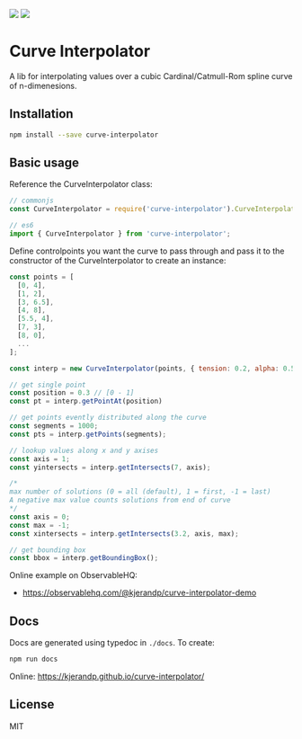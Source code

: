 ![](https://github.com/kjerandp/curve-interpolator/workflows/Node%20CI/badge.svg)
![](https://img.shields.io/npm/v/curve-interpolator)
# Curve Interpolator

A lib for interpolating values over a cubic Cardinal/Catmull-Rom spline curve of n-dimenesions.

## Installation
```bash
npm install --save curve-interpolator
```
## Basic usage
Reference the CurveInterpolator class:
```js
// commonjs
const CurveInterpolator = require('curve-interpolator').CurveInterpolator;

// es6
import { CurveInterpolator } from 'curve-interpolator';

```

Define controlpoints you want the curve to pass through and pass it to the constructor of the CurveInterpolator to create an instance:

```js
const points = [
  [0, 4],
  [1, 2],
  [3, 6.5],
  [4, 8],
  [5.5, 4],
  [7, 3],
  [8, 0],
  ...
];

const interp = new CurveInterpolator(points, { tension: 0.2, alpha: 0.5 });

// get single point
const position = 0.3 // [0 - 1]
const pt = interp.getPointAt(position)

// get points evently distributed along the curve
const segments = 1000;
const pts = interp.getPoints(segments);

// lookup values along x and y axises
const axis = 1;
const yintersects = interp.getIntersects(7, axis);

/*
max number of solutions (0 = all (default), 1 = first, -1 = last)
A negative max value counts solutions from end of curve
*/
const axis = 0;
const max = -1;
const xintersects = interp.getIntersects(3.2, axis, max);

// get bounding box
const bbox = interp.getBoundingBox();
```

Online example on ObservableHQ:
- https://observablehq.com/@kjerandp/curve-interpolator-demo

## Docs
Docs are generated using typedoc in `./docs`. To create:
```bash
npm run docs
```
Online: https://kjerandp.github.io/curve-interpolator/

## License
MIT
